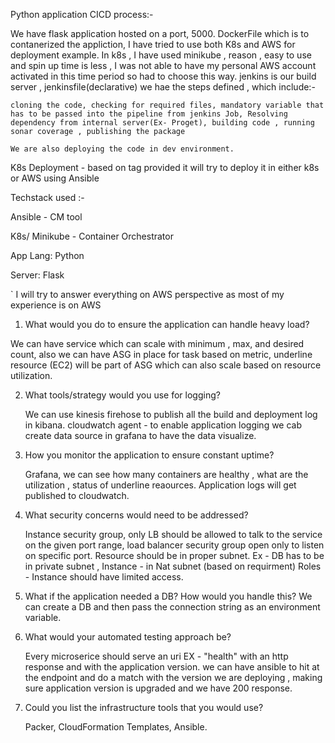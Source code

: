 Python application CICD process:-

We have flask application hosted on a port, 5000.
DockerFile which is to contanerized the appliction, I have tried to use both K8s and AWS for deployment example.
In k8s , I have used minikube , reason , easy to use and spin up time is less , I was not able to have my personal AWS account activated in this time period so had to choose this way.
jenkins is our build server , jenkinsfile(declarative) we hae the steps defined , which include:-

    cloning the code, checking for required files, mandatory variable that has to be passed into the pipeline from jenkins Job, Resolving dependency from internal server(Ex- Proget), building code , running sonar coverage , publishing the package

    We are also deploying the code in dev environment.

K8s Deployment - based on tag provided it will try to deploy it in either k8s or AWS using Ansible


Techstack used :-

Ansible - CM tool

K8s/ Minikube - Container Orchestrator

App Lang: Python

Server: Flask


`
I will try to answer everything on AWS perspective as most of my experience is on AWS

1. What would you do to ensure the application can handle heavy load?

  We can have service which can scale with minimum , max, and desired count, also we can have ASG in place
  for task based on metric, underline resource (EC2) will be part of ASG which can also scale based on resource
  utilization.
    
2. What tools/strategy would you use for logging?


    We can use kinesis firehose to publish all the build and deployment log in kibana.
    cloudwatch agent - to enable application logging 
    we cab create data source in grafana to have the data visualize.
    
3. How you monitor the application to ensure constant uptime?

   Grafana, we can see how many containers are healthy , what are the utilization , status 
   of underline reaources.
   Application logs will get published to cloudwatch.
   
4. What security concerns would need to be addressed?

    Instance security group, only LB should be allowed to talk to the service on the given port 
    range, load balancer security group open only to listen on specific port.
    Resource should be in proper subnet. Ex - DB has to be in private subnet , Instance - in Nat subnet (based on requirment)
    Roles - Instance should have limited access.
    
5. What if the application needed a DB? How would you handle this?
    We can create a DB and then pass the connection string as an environment variable.
    
6. What would your automated testing approach be?

    Every microserice should serve an uri EX - "health" with an http response and with the application version.
    we can have ansible to hit at the endpoint and  do a match with the version we are deploying , making sure application version is upgraded and we have 200 response.
    
    
7. Could you list the infrastructure tools that you would use?

    Packer, CloudFormation Templates, Ansible.
